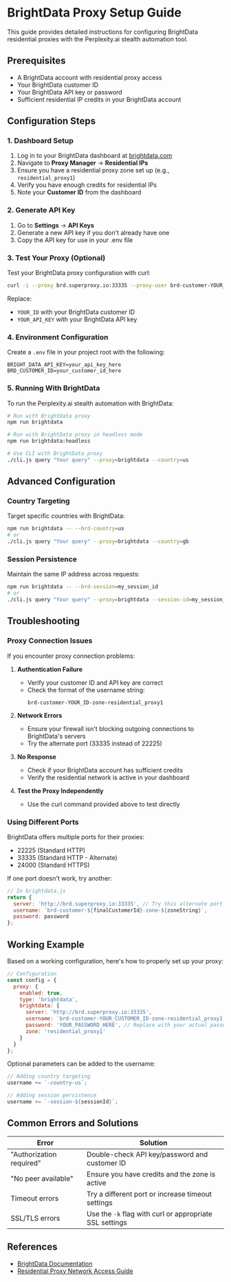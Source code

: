 # BrightData Proxy Setup Guide

This guide provides detailed instructions for configuring BrightData residential proxies with the Perplexity.ai stealth automation tool.

## Prerequisites

- A BrightData account with residential proxy access
- Your BrightData customer ID
- Your BrightData API key or password
- Sufficient residential IP credits in your BrightData account

## Configuration Steps

### 1. Dashboard Setup

1. Log in to your BrightData dashboard at [brightdata.com](https://brightdata.com)
2. Navigate to **Proxy Manager** → **Residential IPs**
3. Ensure you have a residential proxy zone set up (e.g., `residential_proxy1`)
4. Verify you have enough credits for residential IPs
5. Note your **Customer ID** from the dashboard

### 2. Generate API Key

1. Go to **Settings** → **API Keys**
2. Generate a new API key if you don't already have one
3. Copy the API key for use in your .env file

### 3. Test Your Proxy (Optional)

Test your BrightData proxy configuration with curl:

```bash
curl -i --proxy brd.superproxy.io:33335 --proxy-user brd-customer-YOUR_ID-zone-residential_proxy1:YOUR_API_KEY -k "https://geo.brdtest.com/welcome.txt?product=resi&method=native"
```

Replace:
- `YOUR_ID` with your BrightData customer ID
- `YOUR_API_KEY` with your BrightData API key

### 4. Environment Configuration

Create a `.env` file in your project root with the following:

```
BRIGHT_DATA_API_KEY=your_api_key_here
BRD_CUSTOMER_ID=your_customer_id_here
```

### 5. Running With BrightData

To run the Perplexity.ai stealth automation with BrightData:

```bash
# Run with BrightData proxy
npm run brightdata

# Run with BrightData proxy in headless mode
npm run brightdata:headless

# Use CLI with BrightData proxy
./cli.js query "Your query" --proxy=brightdata --country=us
```

## Advanced Configuration

### Country Targeting

Target specific countries with BrightData:

```bash
npm run brightdata -- --brd-country=us
# or
./cli.js query "Your query" --proxy=brightdata --country=gb
```

### Session Persistence

Maintain the same IP address across requests:

```bash
npm run brightdata -- --brd-session=my_session_id
# or
./cli.js query "Your query" --proxy=brightdata --session-id=my_session_id
```

## Troubleshooting

### Proxy Connection Issues

If you encounter proxy connection problems:

1. **Authentication Failure**
   - Verify your customer ID and API key are correct
   - Check the format of the username string:
     ```
     brd-customer-YOUR_ID-zone-residential_proxy1
     ```

2. **Network Errors**
   - Ensure your firewall isn't blocking outgoing connections to BrightData's servers
   - Try the alternate port (33335 instead of 22225)

3. **No Response**
   - Check if your BrightData account has sufficient credits
   - Verify the residential network is active in your dashboard

4. **Test the Proxy Independently**
   - Use the curl command provided above to test directly

### Using Different Ports

BrightData offers multiple ports for their proxies:

- 22225 (Standard HTTP)
- 33335 (Standard HTTP - Alternate)
- 24000 (Standard HTTPS)

If one port doesn't work, try another:

```javascript
// In brightdata.js
return {
  server: 'http://brd.superproxy.io:33335', // Try this alternate port
  username: `brd-customer-${finalCustomerId}-zone-${zoneString}`,
  password: password
};
```

## Working Example

Based on a working configuration, here's how to properly set up your proxy:

```javascript
// Configuration
const config = {
  proxy: {
    enabled: true,
    type: 'brightdata',
    brightdata: {
      server: 'http://brd.superproxy.io:33335',
      username: `brd-customer-YOUR_CUSTOMER_ID-zone-residential_proxy1`, // Replace with your ID
      password: 'YOUR_PASSWORD_HERE', // Replace with your actual password
      zone: 'residential_proxy1'
    }
  }
};
```

Optional parameters can be added to the username:

```javascript
// Adding country targeting
username += `-country-us`;

// Adding session persistence
username += `-session-${sessionId}`;
```

## Common Errors and Solutions

| Error | Solution |
|-------|----------|
| "Authorization required" | Double-check API key/password and customer ID |
| "No peer available" | Ensure you have credits and the zone is active |
| Timeout errors | Try a different port or increase timeout settings |
| SSL/TLS errors | Use the `-k` flag with curl or appropriate SSL settings |

## References

- [BrightData Documentation](https://docs.brightdata.com/proxy-networks/residential/introduction)
- [Residential Proxy Network Access Guide](https://docs.brightdata.com/proxy-networks/residential/network-access)